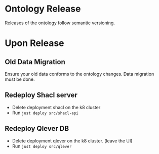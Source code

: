 # Ontology Release

Releases of the ontology follow semantic versioning. 

# Upon Release

## Old Data Migration 

Ensure your old data conforms to the ontology changes. Data migration must be done. 

## Redeploy Shacl server

- Delete deployment shacl on the k8 cluster
- Run `just deploy src/shacl-api`

## Redeploy Qlever DB

- Delete deployment qlever on the k8 cluster. (leave the UI)
- Run `just deploy src/qlever`